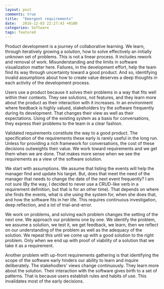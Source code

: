 ```yaml
---
layout: post
comments: true
title:  "Emergent requirements"
date:   2016-12-03 22:27:43 +0100
categories: Software
tags: featured
---
```


Product development is a journey of collaborative learning.
We learn, through iteratively growing a solution,
how to solve effectively an initially unknown set of problems.
This is not a linear process.
It includes rework and removal of work.
Misunderstanding and the limits in software visualization matter here.
Failures, in the development effort, help the team find
its way through uncertainty toward a good product.
And so, identifying invalid assumptions about how to create value
deserves a deep thoughts in each activity of the development process.

Users use a product because it solves their problems in a way that fits
well within their contexts.
They see solutions, not features,
and they learn more about the product as their interaction with it increases.
In an environment where feedback is highly valued,
stakeholders try the software frequently during its development.
That changes their view as well as their expectations.
Using of the existing system as a basis for conversations,
they express their problems to the team in a clear fashion.

Validated requirements constitute the way to a good product.
The specification of the requirements these early is
rarely useful in the long run.
Unless for providing a rich framework for conversations,
the cost of these decisions outweights their value.
We work toward requirements and we get them when we are done.
That makes more sense when we see the requirements as a view of the software
solution.

We start with assumptions.
We assume that listing the events will help the manager find
and update his target.
But, does that meet the need of the manager
that needs to change the date of the next event frequently?
I am not sure
(By the way,
I decided to never use a CRUD-like verb in a requirement definition,
but that is for an other time).
That depends on where she finds the events,
what is she using the system for,
when she does that, and how the software fits in her life.
This requires continuous investigation, deep reflection,
and a lot of trial-and-error.

We work on problems,
and solving each problem changes the setting of the next one.
We approach our problems one by one.
We identify the problem, we assume a solution, we test it, we get feedback,
we learn, then we reflect on our understanding of the problem as well as the
adequacy of the solution.
We repeat this until we come up with a good solution to the right problem.
Only when we end up with proof of viability of a solution
that we take it as a requirement.

Another problem with up-front requirements gathering
is that identifying the scope of the software early
hinders our ability to learn and inquire deliberately.
The stakehodlers' views change continuously.
They learn more about the solution.
Their interaction with the software gives birth to a set
of patterns.
That is because users establish rules and habits of use.
This invalidates most of the early decisions.
